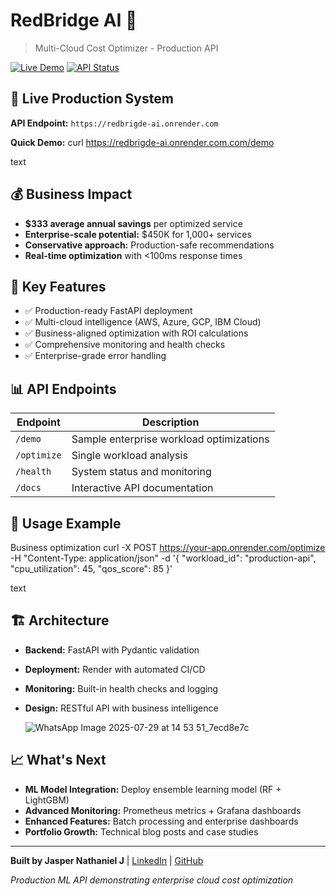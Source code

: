 # RedBridge AI 🚀
> Multi-Cloud Cost Optimizer - Production API

[![Live Demo](https://img.shields.io/badge/Live-Demo-brightgreen)](https://your-app.onrender.com/demo)
[![API Status](https://img.shields.io/badge/API-Active-blue)](https://your-app.onrender.com/health)

## 🎯 Live Production System

**API Endpoint:** `https://redbrigde-ai.onrender.com`

**Quick Demo:**
curl https://redbrigde-ai.onrender.com.com/demo

text

## 💰 Business Impact
- **$333 average annual savings** per optimized service
- **Enterprise-scale potential:** $450K for 1,000+ services
- **Conservative approach:** Production-safe recommendations
- **Real-time optimization** with <100ms response times

## 🚀 Key Features
- ✅ Production-ready FastAPI deployment
- ✅ Multi-cloud intelligence (AWS, Azure, GCP, IBM Cloud)
- ✅ Business-aligned optimization with ROI calculations
- ✅ Comprehensive monitoring and health checks
- ✅ Enterprise-grade error handling

## 📊 API Endpoints

| Endpoint | Description |
|----------|-------------|
| `/demo` | Sample enterprise workload optimizations |
| `/optimize` | Single workload analysis |
| `/health` | System status and monitoring |
| `/docs` | Interactive API documentation |

## 🧪 Usage Example

Business optimization
curl -X POST https://your-app.onrender.com/optimize
-H "Content-Type: application/json"
-d '{
"workload_id": "production-api",
"cpu_utilization": 45,
"qos_score": 85
}'

text

## 🏗️ Architecture
- **Backend:** FastAPI with Pydantic validation
- **Deployment:** Render with automated CI/CD
- **Monitoring:** Built-in health checks and logging
- **Design:** RESTful API with business intelligence

  ![WhatsApp Image 2025-07-29 at 14 53 51_7ecd8e7c](https://github.com/user-attachments/assets/e3df2ba0-5b1d-4062-a750-9e0310bfcd67)


## 📈 What's Next
- **ML Model Integration:** Deploy ensemble learning model (RF + LightGBM)
- **Advanced Monitoring:** Prometheus metrics + Grafana dashboards
- **Enhanced Features:** Batch processing and enterprise dashboards
- **Portfolio Growth:** Technical blog posts and case studies

---

**Built by Jasper Nathaniel J** | [LinkedIn](https://linkedin.com/in/jasper-nathaniel-j-12403298) | [GitHub](https://github.com/Jappynathaniel)

*Production ML API demonstrating enterprise cloud cost optimization*
